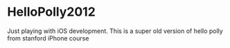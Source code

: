 # HelloPolly2012

Just playing with iOS development. This is a super old version of hello polly from stanford iPhone course
